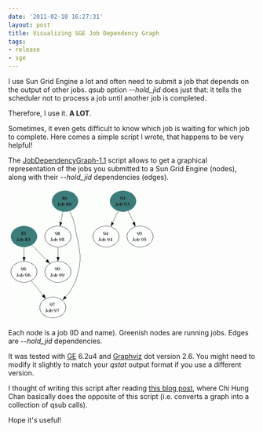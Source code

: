 ```yaml
---
date: '2011-02-10 16:27:31'
layout: post
title: Visualizing SGE Job Dependency Graph
tags: 
- release
- sge
---
```


I use Sun Grid Engine a lot and often need to submit a job that depends on the output of other jobs. _qsub_ option _--hold\_jid_ does just that: it tells the scheduler not to process a job until another job is completed.

Therefore, I use it. **A LOT**.

Sometimes, it even gets difficult to know which job is waiting for which job to complete.
Here comes a simple script I wrote, that happens to be very helpful!

The [JobDependencyGraph-1.1](/download/JobDependencyGraph-1.1.tgz) script allows to get a graphical representation of the jobs you submitted to a Sun Grid Engine (nodes), along with their _--hold\_jid_ dependencies (edges).

![Job dependency graph](/images/JobDependencyGraph.png "Job dependency graph")

Each node is a job (ID and name). Greenish nodes are running jobs. Edges are _--hold\_jid_ dependencies.

It was tested with [GE](http://wikis.sun.com/display/GridEngine/Home) 6.2u4 and [Graphviz](http://www.graphviz.org/) dot version 2.6. You might need to modify it slightly to match your _qstat_ output format if you use a different version.

I thought of writing this script after reading [this blog post](http://chihungchan.blogspot.com/2007/07/sge-grid-job-dependency.html), where Chi Hung Chan basically does the opposite of this script (i.e. converts a graph into a collection of qsub calls).

Hope it's useful!

